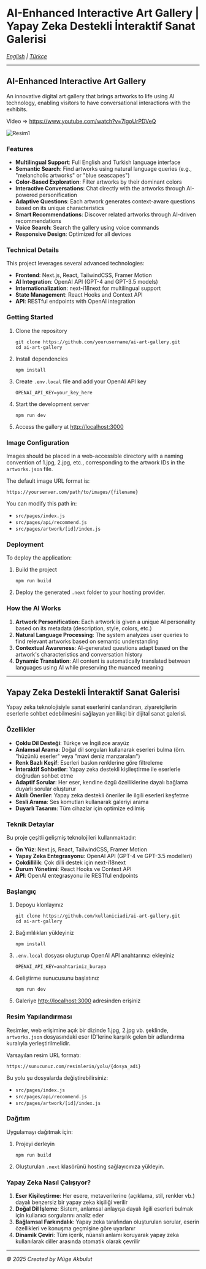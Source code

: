 # AI-Enhanced Interactive Art Gallery | Yapay Zeka Destekli İnteraktif Sanat Galerisi

*[English](#english) | [Türkçe](#türkçe)*

---

<a name="english"></a>
## AI-Enhanced Interactive Art Gallery

An innovative digital art gallery that brings artworks to life using AI technology, enabling visitors to have conversational interactions with the exhibits.

Video => https://www.youtube.com/watch?v=7lgoUrPDVeQ


![Resim1](https://github.com/user-attachments/assets/aee8832c-ef2c-4e6d-b67e-cdae1f3468ff)

### Features

- **Multilingual Support**: Full English and Turkish language interface
- **Semantic Search**: Find artworks using natural language queries (e.g., "melancholic artworks" or "blue seascapes")
- **Color-Based Exploration**: Filter artworks by their dominant colors
- **Interactive Conversations**: Chat directly with the artworks through AI-powered personification
- **Adaptive Questions**: Each artwork generates context-aware questions based on its unique characteristics
- **Smart Recommendations**: Discover related artworks through AI-driven recommendations
- **Voice Search**: Search the gallery using voice commands
- **Responsive Design**: Optimized for all devices

### Technical Details

This project leverages several advanced technologies:

- **Frontend**: Next.js, React, TailwindCSS, Framer Motion
- **AI Integration**: OpenAI API (GPT-4 and GPT-3.5 models)
- **Internationalization**: next-i18next for multilingual support
- **State Management**: React Hooks and Context API
- **API**: RESTful endpoints with OpenAI integration

### Getting Started

1. Clone the repository
   ```
   git clone https://github.com/yourusername/ai-art-gallery.git
   cd ai-art-gallery
   ```

2. Install dependencies
   ```
   npm install
   ```

3. Create `.env.local` file and add your OpenAI API key
   ```
   OPENAI_API_KEY=your_key_here
   ```

4. Start the development server
   ```
   npm run dev
   ```

5. Access the gallery at [http://localhost:3000](http://localhost:3000)

### Image Configuration

Images should be placed in a web-accessible directory with a naming convention of 1.jpg, 2.jpg, etc., corresponding to the artwork IDs in the `artworks.json` file.

The default image URL format is:
```
https://yourserver.com/path/to/images/{filename}
```

You can modify this path in:
- `src/pages/index.js`
- `src/pages/api/recommend.js`
- `src/pages/artwork/[id]/index.js`

### Deployment

To deploy the application:

1. Build the project
   ```
   npm run build
   ```

2. Deploy the generated `.next` folder to your hosting provider.

### How the AI Works

1. **Artwork Personification**: Each artwork is given a unique AI personality based on its metadata (description, style, colors, etc.)
2. **Natural Language Processing**: The system analyzes user queries to find relevant artworks based on semantic understanding
3. **Contextual Awareness**: AI-generated questions adapt based on the artwork's characteristics and conversation history
4. **Dynamic Translation**: All content is automatically translated between languages using AI while preserving the nuanced meaning

---

<a name="türkçe"></a>
## Yapay Zeka Destekli İnteraktif Sanat Galerisi

Yapay zeka teknolojisiyle sanat eserlerini canlandıran, ziyaretçilerin eserlerle sohbet edebilmesini sağlayan yenilikçi bir dijital sanat galerisi.

### Özellikler

- **Çoklu Dil Desteği**: Türkçe ve İngilizce arayüz
- **Anlamsal Arama**: Doğal dil sorguları kullanarak eserleri bulma (örn. "hüzünlü eserler" veya "mavi deniz manzaraları")
- **Renk Bazlı Keşif**: Eserleri baskın renklerine göre filtreleme
- **İnteraktif Sohbetler**: Yapay zeka destekli kişileştirme ile eserlerle doğrudan sohbet etme
- **Adaptif Sorular**: Her eser, kendine özgü özelliklerine dayalı bağlama duyarlı sorular oluşturur
- **Akıllı Öneriler**: Yapay zeka destekli öneriler ile ilgili eserleri keşfetme
- **Sesli Arama**: Ses komutları kullanarak galeriyi arama
- **Duyarlı Tasarım**: Tüm cihazlar için optimize edilmiş

### Teknik Detaylar

Bu proje çeşitli gelişmiş teknolojileri kullanmaktadır:

- **Ön Yüz**: Next.js, React, TailwindCSS, Framer Motion
- **Yapay Zeka Entegrasyonu**: OpenAI API (GPT-4 ve GPT-3.5 modelleri)
- **Çokdillilik**: Çok dilli destek için next-i18next
- **Durum Yönetimi**: React Hooks ve Context API
- **API**: OpenAI entegrasyonu ile RESTful endpoints

### Başlangıç

1. Depoyu klonlayınız
   ```
   git clone https://github.com/kullaniciadi/ai-art-gallery.git
   cd ai-art-gallery
   ```

2. Bağımlılıkları yükleyiniz
   ```
   npm install
   ```

3. `.env.local` dosyası oluşturup  OpenAI API anahtarınızı ekleyiniz
   ```
   OPENAI_API_KEY=anahtariniz_buraya
   ```

4. Geliştirme sunucusunu başlatınız
   ```
   npm run dev
   ```

5. Galeriye [http://localhost:3000](http://localhost:3000) adresinden erişiniz

### Resim Yapılandırması

Resimler, web erişimine açık bir dizinde 1.jpg, 2.jpg vb. şeklinde, `artworks.json` dosyasındaki eser ID'lerine karşılık gelen bir adlandırma kuralıyla yerleştirilmelidir.

Varsayılan resim URL formatı:
```
https://sunucunuz.com/resimlerin/yolu/{dosya_adi}
```

Bu yolu şu dosyalarda değiştirebilirsiniz:
- `src/pages/index.js`
- `src/pages/api/recommend.js`
- `src/pages/artwork/[id]/index.js`

### Dağıtım

Uygulamayı dağıtmak için:

1. Projeyi derleyin
   ```
   npm run build
   ```

2. Oluşturulan `.next` klasörünü hosting sağlayıcınıza yükleyin.

### Yapay Zeka Nasıl Çalışıyor?

1. **Eser Kişileştirme**: Her esere, metaverilerine (açıklama, stil, renkler vb.) dayalı benzersiz bir yapay zeka kişiliği verilir
2. **Doğal Dil İşleme**: Sistem, anlamsal anlayışa dayalı ilgili eserleri bulmak için kullanıcı sorgularını analiz eder
3. **Bağlamsal Farkındalık**: Yapay zeka tarafından oluşturulan sorular, eserin özellikleri ve konuşma geçmişine göre uyarlanır
4. **Dinamik Çeviri**: Tüm içerik, nüanslı anlamı koruyarak yapay zeka kullanılarak diller arasında otomatik olarak çevrilir

---

*© 2025 Created by Müge Akbulut*
